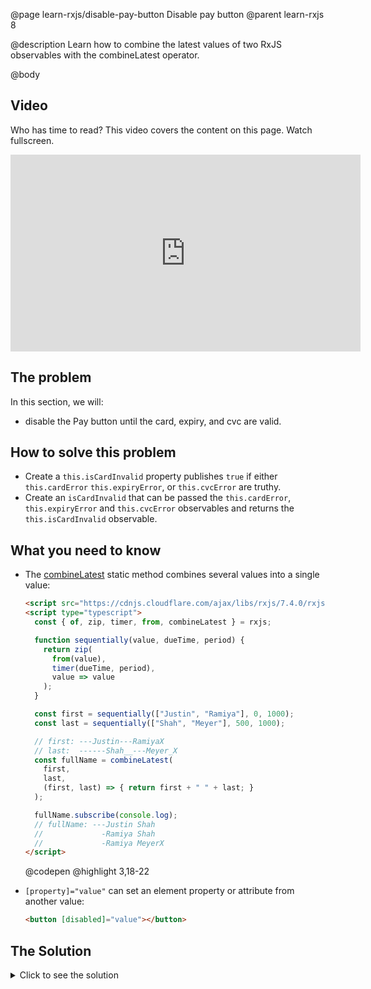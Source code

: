 @page learn-rxjs/disable-pay-button Disable pay button
@parent learn-rxjs 8

@description Learn how to combine the latest values of two
RxJS observables with the combineLatest operator.

@body

## Video

Who has time to read? This video covers the content on this page. Watch fullscreen.

<iframe width="560" height="315" src="https://www.youtube.com/embed/pjJPwtfDykk" frameborder="0" allow="accelerometer; autoplay; encrypted-media; gyroscope; picture-in-picture" allowfullscreen></iframe>

## The problem

In this section, we will:

- disable the Pay button until the card, expiry, and cvc are valid.

## How to solve this problem

- Create a `this.isCardInvalid` property publishes `true` if
  either `this.cardError` `this.expiryError`, or `this.cvcError` are truthy.
- Create an `isCardInvalid` that can be passed the
  `this.cardError`, `this.expiryError` and `this.cvcError` observables
  and returns the `this.isCardInvalid` observable.

## What you need to know

- The [combineLatest](https://rxjs.dev/api/index/function/combineLatest) static method combines several values into a single value:

  ```html
  <script src="https://cdnjs.cloudflare.com/ajax/libs/rxjs/7.4.0/rxjs.umd.min.js"></script>
  <script type="typescript">
    const { of, zip, timer, from, combineLatest } = rxjs;

    function sequentially(value, dueTime, period) {
      return zip(
        from(value),
        timer(dueTime, period),
        value => value
      );
    }

    const first = sequentially(["Justin", "Ramiya"], 0, 1000);
    const last = sequentially(["Shah", "Meyer"], 500, 1000);

    // first: ---Justin---RamiyaX
    // last:  ------Shah__---Meyer_X
    const fullName = combineLatest(
      first,
      last,
      (first, last) => { return first + " " + last; }
    );

    fullName.subscribe(console.log);
    // fullName: ---Justin Shah
    //             -Ramiya Shah
    //             -Ramiya MeyerX
  </script>
  ```

  @codepen
  @highlight 3,18-22

- `[property]="value"` can set an element property or attribute
  from another value:

  ```html
  <button [disabled]="value"></button>
  ```

## The Solution

<details>
<summary>Click to see the solution</summary>
@sourceref ./8-disable-pay-button.html
@codepen
@highlight 13,114-123,162,195,only
</details>
